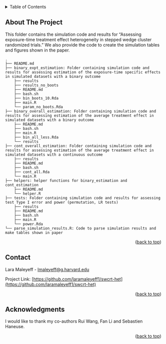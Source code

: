 <!-- TABLE OF CONTENTS -->
<details>
  <summary>Table of Contents</summary>
  <ol>
    <li>
      <a href="#about-the-project">About The Project</a>
    </li>
    <li><a href="#contact">Contact</a></li>
    <li><a href="#acknowledgments">Acknowledgments</a></li>
  </ol>
</details>



<!-- ABOUT  -->
## About The Project

This folder contains the simulation code and results for “Assessing exposure-time treatment effect heterogeneity in stepped wedge cluster randomized trials.” We also provide the code to create the simulation tables and figures shown in the paper.

    .
    ├── README.md
    ├── binary_expt_estimation: Folder containing simulation code and results for assessing estimation of the exposure-time specific effects in simulated datasets with a binary outcome
        ├── results
        ├── results_no_boots
        ├── README.md
        ├── bash.sh 
        ├── bin_boots_10.Rda
        ├── main.R                  
        └── param_no_boots.Rda
    ├── binary_overall_estimation: Folder containing simulation code and results for assessing estimation of the average treatment effect in simulated datasets with a binary outcome
        ├── README.md
        ├── bash.sh               
        ├── main.R                  
        ├── bin_all_less.Rda
        └── results
    ├── cont_overall_estimation: Folder containing simulation code and results for assessing estimation of the average treatment effect in simulated datasets with a continuous outcome
        ├── results
        ├── README.md 
        ├── bash.sh 
        ├── cont_all.Rda
        └── main.R
    ├── helpers: helper functions for binary_estimation and cont_estimation
        ├── README.md
        └── helper.R
    ├── tests: Folder containing simulation code and results for assessing test Type I error and power (permutation, LR tests)
        ├── results
        ├── README.md 
        ├── bash.sh 
        ├── main.R
        └── power.Rda
    └── parse_simulation_results.R: Code to parse simulation results and make tables shown in paper



<p align="right">(<a href="#readme-top">back to top</a>)</p>

<!-- CONTACT -->
## Contact

Lara Maleyeff - lmaleyeff@g.harvard.edu

Project Link: [https://github.com/laramaleyeff1/swcrt-het](https://github.com/laramaleyeff1/swcrt-het)

<p align="right">(<a href="#readme-top">back to top</a>)</p>


<!-- ACKNOWLEDGMENTS -->
## Acknowledgments

I would like to thank my co-authors Rui Wang, Fan Li and Sebastien Haneuse.

<p align="right">(<a href="#readme-top">back to top</a>)</p>
